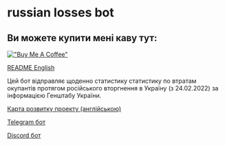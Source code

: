 # russian losses bot

## Ви можете купити мені каву тут:

[!["Buy Me A Coffee"](https://www.buymeacoffee.com/assets/img/custom_images/yellow_img.png)](https://www.buymeacoffee.com/ozgreat)

[README English](README.md)

Цей бот відправляє щоденно статистику статистику по втратам окупантів протягом російського вторгнення в Україну (з 24.02.2022) за інформацією Генштабу України.

[Карта розвитку проекту (англійською)](ROADMAP.md)

[Telegram бот](https://t.me/shoporusnibot)

[Discord бот](https://discord.com/api/oauth2/authorize?client_id=1121874147803418644&permissions=3072&scope=bot)
